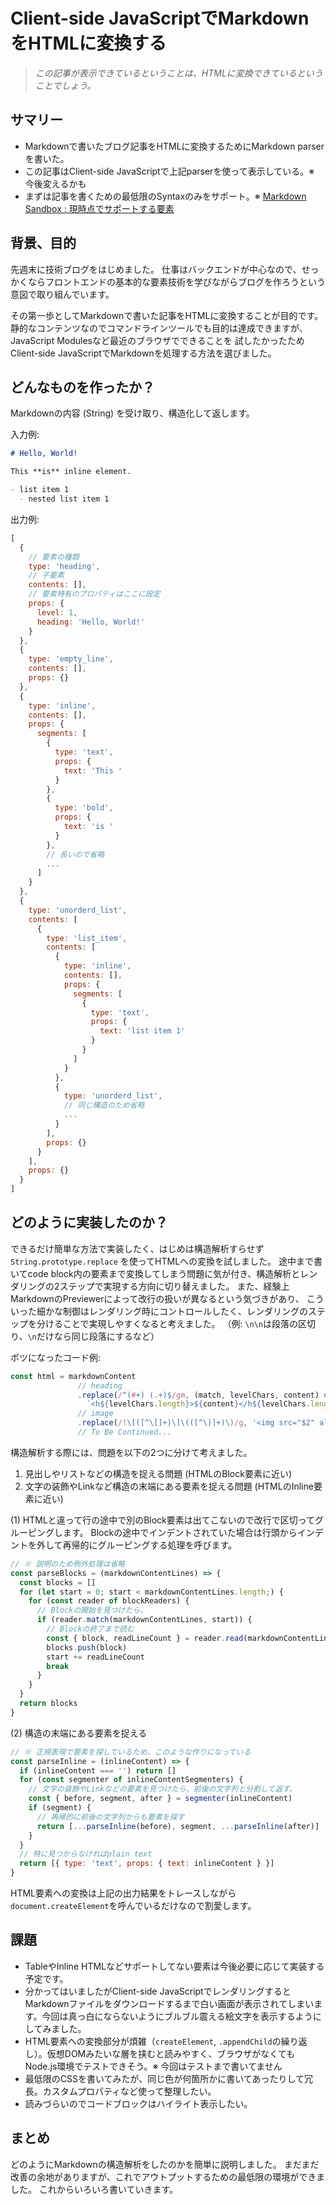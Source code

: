 # Client-side JavaScriptでMarkdownをHTMLに変換する

> *この記事が表示できているということは、HTMLに変換できているということでしょう。*

## サマリー

- Markdownで書いたブログ記事をHTMLに変換するためにMarkdown parserを書いた。
- この記事はClient-side JavaScriptで上記parserを使って表示している。※ 今後変えるかも
- まずは記事を書くための最低限のSyntaxのみをサポート。※ [Markdown Sandbox : 現時点でサポートする要素](/posts?post=0000-00-00--markdown-sandbox)

## 背景、目的

先週末に技術ブログをはじめました。
仕事はバックエンドが中心なので、せっかくならフロントエンドの基本的な要素技術を学びながらブログを作ろうという意図で取り組んでいます。

その第一歩としてMarkdownで書いた記事をHTMLに変換することが目的です。
静的なコンテンツなのでコマンドラインツールでも目的は達成できますが、
JavaScript Modulesなど最近のブラウザでできることを
試したかったためClient-side JavaScriptでMarkdownを処理する方法を選びました。

## どんなものを作ったか？

Markdownの内容 (String) を受け取り、構造化して返します。

入力例:
```markdown
# Hello, World!

This **is** inline element.

- list item 1
  - nested list item 1
```

出力例:
```javascript
[
  {
    // 要素の種類
    type: 'heading',
    // 子要素
    contents: [],
    // 要素特有のプロパティはここに設定
    props: {
      level: 1,
      heading: 'Hello, World!'
    }
  },
  {
    type: 'empty_line',
    contents: [],
    props: {}
  },
  {
    type: 'inline',
    contents: [],
    props: {
      segments: [
        {
          type: 'text',
          props: {
            text: 'This '
          }
        },
        {
          type: 'bold',
          props: {
            text: 'is '
          }
        },
        // 長いので省略
        ...
      ]
    }
  },
  {
    type: 'unorderd_list',
    contents: [
      {
        type: 'list_item',
        contents: [
          {
            type: 'inline',
            contents: [],
            props: {
              segments: [
                {
                  type: 'text',
                  props: {
                    text: 'list item 1'
                  }
                }
              ]
            }
          },
          {
            type: 'unorderd_list',
            // 同じ構造のため省略
            ...
          }
        ],
        props: {}
      }
    ],
    props: {}
  }
]
```

## どのように実装したのか？

できるだけ簡単な方法で実装したく、はじめは構造解析すらせず `String.prototype.replace` を使ってHTMLへの変換を試しました。
途中まで書いてcode block内の要素まで変換してしまう問題に気が付き、構造解析とレンダリングの2ステップで実現する方向に切り替えました。
また、経験上MarkdownのPreviewerによって改行の扱いが異なるという気づきがあり、
こういった細かな制御はレンダリング時にコントロールしたく、レンダリングのステップを分けることで実現しやすくなると考えました。
（例: `\n\n`は段落の区切り、`\n`だけなら同じ段落にするなど）

ボツになったコード例:
```javascript
const html = markdownContent
               // heading
               .replace(/^(#+) (.+)$/gm, (match, levelChars, content) =>
                 `<h${levelChars.length}>${content}</h${levelChars.length}>`)
               // image
               .replace(/!\[([^\[]+)\]\(([^\)]+)\)/g, '<img src="$2" alt="$1">')
               // To Be Continued...
```

構造解析する際には、問題を以下の2つに分けて考えました。
1. 見出しやリストなどの構造を捉える問題 (HTMLのBlock要素に近い)
2. 文字の装飾やLinkなど構造の末端にある要素を捉える問題 (HTMLのInline要素に近い)

(1) HTMLと違って行の途中で別のBlock要素は出てこないので改行で区切ってグルーピングします。
Blockの途中でインデントされていた場合は行頭からインデントを外して再帰的にグルーピングする処理を呼びます。

```javascript
// ※ 説明のため例外処理は省略
const parseBlocks = (markdownContentLines) => {
  const blocks = []
  for (let start = 0; start < markdownContentLines.length;) {
    for (const reader of blockReaders) {
      // Blockの開始を見つけたら、
      if (reader.match(markdownContentLines, start)) {
        // Blockの終了まで読む
        const { block, readLineCount } = reader.read(markdownContentLines, start)
        blocks.push(block)
        start += readLineCount
        break
      }
    }
  }
  return blocks
}
```

(2) 構造の末端にある要素を捉える

```javascript
// ※ 正規表現で要素を探しているため、このような作りになっている
const parseInline = (inlineContent) => {
  if (inlineContent === '') return []
  for (const segmenter of inlineContentSegmenters) {
    // 文字の装飾やLinkなどの要素を見つけたら、前後の文字列と分割して返す。
    const { before, segment, after } = segmenter(inlineContent)
    if (segment) {
      // 再帰的に前後の文字列からも要素を探す
      return [...parseInline(before), segment, ...parseInline(after)]
    }
  }
  // 特に見つからなければplain text
  return [{ type: 'text', props: { text: inlineContent } }]
}
```

HTML要素への変換は上記の出力結果をトレースしながら`document.createElement`を呼んでいるだけなので割愛します。

## 課題

- TableやInline HTMLなどサポートしてない要素は今後必要に応じて実装する予定です。
- 分かってはいましたがClient-side JavaScriptでレンダリングするとMarkdownファイルをダウンロードするまで白い画面が表示されてしまいます。今回は真っ白にならないようにブルブル震える絵文字を表示するようにしてみました。
- HTML要素への変換部分が煩雑（`createElement`, `.appendChild`の繰り返し）。仮想DOMみたいな層を挟むと読みやすく、ブラウザがなくてもNode.js環境でテストできそう。※ 今回はテストまで書いてません
- 最低限のCSSを書いてみたが、同じ色が何箇所かに書いてあったりして冗長。カスタムプロパティなど使って整理したい。
- 読みづらいのでコードブロックはハイライト表示したい。

## まとめ

どのようにMarkdownの構造解析をしたのかを簡単に説明しました。
まだまだ改善の余地がありますが、これでアウトプットするための最低限の環境ができました。
これからいろいろ書いていきます。
